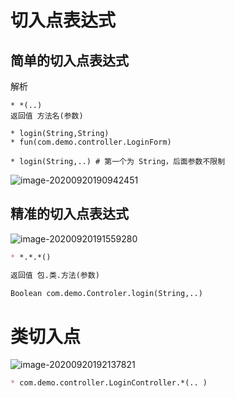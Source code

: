 # 切入点表达式

## 简单的切入点表达式

解析

```mark
* *(..)   
返回值 方法名(参数)

* login(String,String) 
* fun(com.demo.controller.LoginForm)

* login(String,..) # 第一个为 String，后面参数不限制
```

![image-20200920190942451](https://itguang.oss-cn-beijing.aliyuncs.com/20200920190942.png)



## 精准的切入点表达式



![image-20200920191559280](https://itguang.oss-cn-beijing.aliyuncs.com/20200920191559.png)

```markdown
* *.*.*()

返回值 包.类.方法(参数)

Boolean com.demo.Controler.login(String,..)
```



# 类切入点

![image-20200920192137821](https://itguang.oss-cn-beijing.aliyuncs.com/20200920192137.png)

```markdown
* com.demo.controller.LoginController.*(.. )
```





